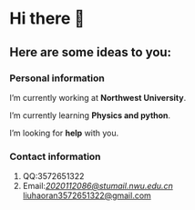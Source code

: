 # Hi there 👋
## Here are some ideas to you:
### Personal information
I’m currently working at **Northwest University**.

I’m currently learning **Physics and python**.

I’m looking for **help** with you.

### Contact information 
1. QQ:3572651322
1. Email:*2020112086@stumail.nwu.edu.cn* liuhaoran3572651322@gmail.com
<!--
**lovejjxforever/lovejjxforever** is a ✨ _special_ ✨ repository because its `README.md` (this file) appears on your GitHub profile.

How to reach me: 3572651322@qq.com
- 🔭 I’m currently working on ...
- 🌱 I’m currently learning ...
- 👯 I’m looking to collaborate on ...
- 🤔 I’m looking for help with ...
- 💬 Ask me about ...
- 📫 How to reach me: ...
- 😄 Pronouns: ...
- ⚡ Fun fact: ...
-->
